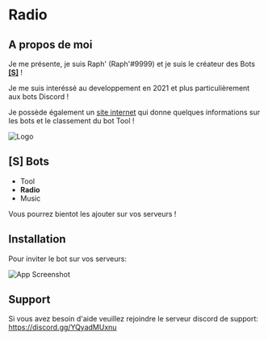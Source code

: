 # **Radio**

## A propos de moi

Je me présente, je suis Raph' (Raph'#9999) et je suis le créateur des Bots **[[S]](https://discord.gg/YQyadMUxnu)** !

Je me suis interéssé au developpement en 2021 et plus particulièrement aux bots Discord !


Je possède également un [site internet](https://toolsbot.ml) qui donne quelques informations sur les bots et le classement du bot Tool !


![Logo](https://cdn.discordapp.com/attachments/937806190921015296/980723406012055572/b.png)



## [S] Bots

 - Tool
 - **Radio**
 - Music

Vous pourrez bientot les ajouter sur vos serveurs !

## Installation

Pour inviter le bot sur vos serveurs:

![App Screenshot](https://media.discordapp.net/attachments/937806190921015296/980874065256521738/radio.png)


## Support

Si vous avez besoin d'aide veuillez rejoindre le serveur discord de support: https://discord.gg/YQyadMUxnu
